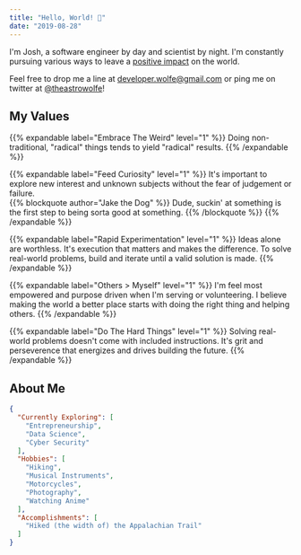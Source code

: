 ```yaml
---
title: "Hello, World! 👋"
date: "2019-08-28"
---
```


I'm Josh, a software engineer by day and scientist by night. I'm constantly
pursuing various ways to leave a [positive impact][goals] on the world.

Feel free to drop me a line at [developer.wolfe@gmail.com][email] or ping me
on twitter at [@theastrowolfe][twitter]!

<h2>My Values</h2>

{{% expandable label="Embrace The Weird" level="1" %}}
Doing non-traditional, "radical" things tends to yield "radical" results.
{{% /expandable %}}

{{% expandable label="Feed Curiosity" level="1" %}}
It's important to explore new interest and unknown subjects without the fear
of judgement or failure.
<br>
{{% blockquote author="Jake the Dog" %}}
Dude, suckin' at something is the first step to being sorta good at something.
{{% /blockquote %}}
{{% /expandable %}}

{{% expandable label="Rapid Experimentation" level="1" %}}
Ideas alone are worthless. It's execution that matters and makes the
difference. To solve real-world problems, build and iterate until a valid
solution is made.
{{% /expandable %}}

{{% expandable label="Others > Myself" level="1" %}}
I'm feel most empowered and purpose driven when I'm serving or volunteering.
I believe making the world a better place starts with doing the right thing
and helping others.
{{% /expandable %}}

{{% expandable label="Do The Hard Things" level="1" %}}
Solving real-world problems doesn't come with included instructions. It's grit
and perseverence that energizes and drives building the future.
{{% /expandable %}}

<h2>About Me</h2>

```json
{
  "Currently Exploring": [
    "Entrepreneurship",
    "Data Science",
    "Cyber Security"
  ],
  "Hobbies": [
    "Hiking",
    "Musical Instruments",
    "Motorcycles",
    "Photography",
    "Watching Anime"
  ],
  "Accomplishments": [
    "Hiked (the width of) the Appalachian Trail"
  ]
}
```

[email]: mailto:developer.wolfe@gmail.com
[twitter]: https://www.twitter.com/theastrowolfe
[goals]: https://www.globalgoals.org/

